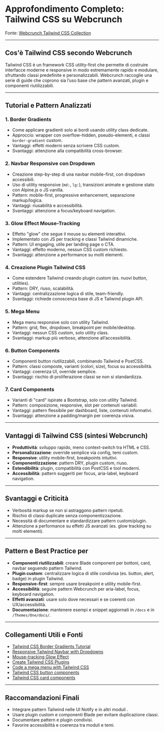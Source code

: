 # Approfondimento Completo: Tailwind CSS su Webcrunch

Fonte: [Webcrunch Tailwind CSS Collection](https://webcrunch.com/collections/tailwind-css)

---

## Cos'è Tailwind CSS secondo Webcrunch
Tailwind CSS è un framework CSS utility-first che permette di costruire interfacce moderne e responsive in modo estremamente rapido e modulare, sfruttando classi predefinite e personalizzabili. Webcrunch raccoglie una serie di guide che coprono sia l’uso base che pattern avanzati, plugin e componenti riutilizzabili.

---

## Tutorial e Pattern Analizzati

### 1. **Border Gradients**
- Come applicare gradienti solo ai bordi usando utility class dedicate.
- Approccio: wrapper con overflow-hidden, pseudo-elementi, e classi `border-gradient` custom.
- Vantaggi: effetti moderni senza scrivere CSS custom.
- Svantaggi: attenzione alla compatibilità cross-browser.

### 2. **Navbar Responsive con Dropdown**
- Creazione step-by-step di una navbar mobile-first, con dropdown accessibili.
- Uso di utility responsive (`md:`, `lg:`), transizioni animate e gestione stato con Alpine.js o JS vanilla.
- Pattern: mobile-first, progressive enhancement, separazione markup/logica.
- Vantaggi: riusabilità e accessibilità.
- Svantaggi: attenzione a focus/keyboard navigation.

### 3. **Glow Effect Mouse-Tracking**
- Effetto "glow" che segue il mouse su elementi interattivi.
- Implementato con JS per tracking e classi Tailwind dinamiche.
- Pattern: UI engaging, utile per landing page o CTA.
- Vantaggi: effetto moderno, nessun CSS custom richiesto.
- Svantaggi: attenzione a performance su molti elementi.

### 4. **Creazione Plugin Tailwind CSS**
- Come estendere Tailwind creando plugin custom (es. nuovi button, utilities).
- Pattern: DRY, riuso, scalabilità.
- Vantaggi: centralizzazione logica di stile, team-friendly.
- Svantaggi: richiede conoscenza base di JS e Tailwind plugin API.

### 5. **Mega Menu**
- Mega menu responsive solo con utility Tailwind.
- Pattern: grid, flex, dropdown, breakpoint per mobile/desktop.
- Vantaggi: nessun CSS custom, solo utility class.
- Svantaggi: markup più verboso, attenzione all’accessibilità.

### 6. **Button Components**
- Componenti button riutilizzabili, combinando Tailwind e PostCSS.
- Pattern: classi composte, varianti (colori, size), focus su accessibilità.
- Vantaggi: coerenza UI, override semplice.
- Svantaggi: rischio di proliferazione classi se non si standardizza.

### 7. **Card Components**
- Varianti di "card" ispirate a Bootstrap, solo con utility Tailwind.
- Pattern: composizione, responsive, slot per contenuti variabili.
- Vantaggi: pattern flessibile per dashboard, liste, contenuti informativi.
- Svantaggi: attenzione a padding/margin per coerenza visiva.

---

## Vantaggi di Tailwind CSS (sintesi Webcrunch)
- **Produttività**: sviluppo rapido, meno context-switch tra HTML e CSS.
- **Personalizzazione**: override semplice via config, temi custom.
- **Responsive**: utility mobile-first, breakpoints intuitivi.
- **Componentizzazione**: pattern DRY, plugin custom, riuso.
- **Estendibilità**: plugin, compatibilità con PostCSS e tool moderni.
- **Accessibilità**: pattern suggeriti per focus, aria-label, keyboard navigation.

---

## Svantaggi e Criticità
- Verbosità markup se non si astraggono pattern ripetuti.
- Rischio di classi duplicate senza componentizzazione.
- Necessità di documentare e standardizzare pattern custom/plugin.
- Attenzione a performance su effetti JS avanzati (es. glow tracking su molti elementi).

---

## Pattern e Best Practice per <nome progetto>
- **Componenti riutilizzabili**: creare Blade component per bottoni, card, navbar seguendo pattern Tailwind.
- **Plugin custom**: centralizzare logica di stile condivisa (es. button, alert, badge) in plugin Tailwind.
- **Responsive-first**: sempre usare breakpoint e utility mobile-first.
- **Accessibilità**: seguire pattern Webcrunch per aria-label, focus, keyboard navigation.
- **Effetti avanzati**: usare solo dove necessari e se coerenti con UX/accessibilità.
- **Documentazione**: mantenere esempi e snippet aggiornati in `/docs` e in `/Themes/One/docs/`.

---

## Collegamenti Utili e Fonti
- [Tailwind CSS Border Gradients Tutorial](https://webcrunch.com/posts/tailwind-css-border-gradients)
- [Responsive Tailwind Navbar with Dropdowns](https://webcrunch.com/posts/responsive-tailwind-navbar)
- [Mouse-tracking Glow Effect](https://webcrunch.com/posts/mouse-tracking-glow-effect-tailwind-css)
- [Create Tailwind CSS Plugins](https://webcrunch.com/posts/create-a-tailwind-css-plugin-from-scratch)
- [Code a mega menu with Tailwind CSS](https://webcrunch.com/posts/code-a-mega-menu-with-tailwind-css)
- [Tailwind CSS button components](https://webcrunch.com/posts/tailwind-css-button-components)
- [Tailwind CSS card components](https://webcrunch.com/posts/tailwind-css-card-components)

---

## Raccomandazioni Finali
- Integrare pattern Tailwind nelle UI Notify e in altri moduli <nome progetto>.
- Usare plugin custom e componenti Blade per evitare duplicazione classi.
- Documentare pattern e plugin condivisi.
- Favorire accessibilità e coerenza tra moduli e temi.
